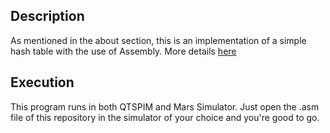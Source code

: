 ## Description
As mentioned in the about section, this is an implementation of a simple hash table with the use of Assembly. More details [here](https://github.com/nevwalkalone/Computer-Organization-2019-2020/edit/main/README.md)

## Execution
This program runs in both QTSPIM and Mars Simulator. Just open the .asm file of this repository in the simulator of your choice and you're good to go.
